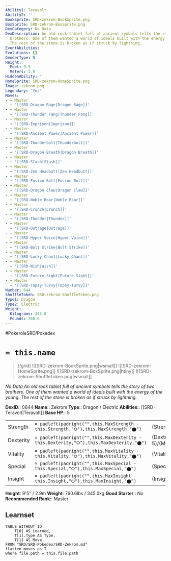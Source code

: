 ```yaml
---
Ability1: Teravolt
Ability2: ''
BookSprite: SRD-zekrom-BookSprite.png
BoxSprite: SRD-zekrom-BoxSprite.png
DexCategory: No Data
DexDescription: An old rock tablet full of ancient symbols tells the story of two
  brothers. One of them wanted a world of ideals built with the energy of the young.
  The rest of the stone is broken as if struck by lightning.
EventAbilities: ''
Evolutions: []
GenderType: N
Height:
  Feet: 9.5
  Meters: 2.9
HiddenAbility: ''
HomeSprite: SRD-zekrom-HomeSprite.png
Image: zekrom.png
Legendary: 'Yes'
Moves:
- - Master
  - '[[SRD-Dragon Rage|Dragon Rage]]'
- - Master
  - '[[SRD-Thunder Fang|Thunder Fang]]'
- - Master
  - '[[SRD-Imprison|Imprison]]'
- - Master
  - '[[SRD-Ancient Power|Ancient Power]]'
- - Master
  - '[[SRD-Thunderbolt|Thunderbolt]]'
- - Master
  - '[[SRD-Dragon Breath|Dragon Breath]]'
- - Master
  - '[[SRD-Slash|Slash]]'
- - Master
  - '[[SRD-Zen Headbutt|Zen Headbutt]]'
- - Master
  - '[[SRD-Fusion Bolt|Fusion Bolt]]'
- - Master
  - '[[SRD-Dragon Claw|Dragon Claw]]'
- - Master
  - '[[SRD-Noble Roar|Noble Roar]]'
- - Master
  - '[[SRD-Crunch|Crunch]]'
- - Master
  - '[[SRD-Thunder|Thunder]]'
- - Master
  - '[[SRD-Outrage|Outrage]]'
- - Master
  - '[[SRD-Hyper Voice|Hyper Voice]]'
- - Master
  - '[[SRD-Bolt Strike|Bolt Strike]]'
- - Master
  - '[[SRD-Lucky Chant|Lucky Chant]]'
- - Master
  - '[[SRD-Wish|Wish]]'
- - Master
  - '[[SRD-Future Sight|Future Sight]]'
- - Master
  - '[[SRD-Topsy-Turvy|Topsy-Turvy]]'
Number: 644
ShuffleToken: SRD-zekrom-ShuffleToken.png
Type1: Dragon
Type2: Electric
Weight:
  Kilograms: 345.0
  Pounds: 760.6
---
```


#PokeroleSRD/Pokedex

# `= this.name`

> [!grid]
> ![[SRD-zekrom-BookSprite.png|wsmall]]
> ![[SRD-zekrom-HomeSprite.png]]
> ![[SRD-zekrom-BoxSprite.png|htiny]]
> ![[SRD-zekrom-ShuffleToken.png|wsmall]]


*No Data*
*An old rock tablet full of ancient symbols tells the story of two brothers. One of them wanted a world of ideals built with the energy of the young. The rest of the stone is broken as if struck by lightning.*

**DexID**:: 0644
**Name**:: Zekrom
**Type**:: Dragon / Electric
**Abilities**:: [[SRD-Teravolt|Teravolt]]
**Base HP**:: 5

|           |                                                                                        |                                          |
| --------- | -------------------------------------------------------------------------------------- | ---------------------------------------- |
| Strength  | `= padleft(padright("",this.MaxStrength - this.Strength,"⭘"),this.MaxStrength,"⬤")`    | (Strength::8)/(MaxStrength::8)   |
| Dexterity | `= padleft(padright("",this.MaxDexterity - this.Dexterity,"⭘"),this.MaxDexterity,"⬤")` | (Dexterity:: 5)/(MaxDexterity::5) |
| Vitality  | `= padleft(padright("",this.MaxVitality - this.Vitality,"⭘"),this.MaxVitality,"⬤")`    | (Vitality::7)/(MaxVitality::7)   |
| Special   | `= padleft(padright("",this.MaxSpecial - this.Special,"⭘"),this.MaxSpecial,"⬤")`       | (Special::7)/(MaxSpecial::7)     |
| Insight   | `= padleft(padright("",this.MaxInsight - this.Insight,"⭘"),this.MaxInsight,"⬤")`       | (Insight::6)/(MaxInsight::6)     |

**Height**: 9'5" / 2.9m
**Weight**: 760.6lbs / 345.0kg
**Good Starter**:: No
**Recommended Rank**:: Master

## Learnset

```dataview
TABLE WITHOUT ID
    T[0] AS Learned,
    T[1].Type AS Type,
    T[1] AS Move
FROM "SRD/SRD-Pokedex/SRD-Zekrom.md"
flatten moves as T
where file.path = this.file.path
```
